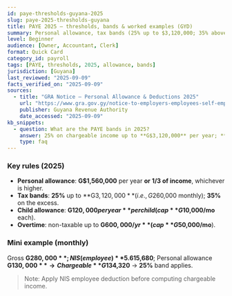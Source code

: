 ```yaml
---
id: paye-thresholds-guyana-2025
slug: paye-2025-thresholds-guyana
title: PAYE 2025 — thresholds, bands & worked examples (GYD)
summary: Personal allowance, tax bands (25% up to $3,120,000; 35% above), child/OT allowances, and how NIS interacts with PAYE.
level: Beginner
audience: [Owner, Accountant, Clerk]
format: Quick Card
category_id: payroll
tags: [PAYE, thresholds, 2025, allowance, bands]
jurisdiction: [Guyana]
last_reviewed: "2025-09-09"
facts_verified_on: "2025-09-09"
sources:
  - title: "GRA Notice — Personal Allowance & Deductions 2025"
    url: "https://www.gra.gov.gy/notice-to-employers-employees-self-employed-persons-revised-personal-allowance-and-deductions-for-income-tax-2025-copy/"
    publisher: Guyana Revenue Authority
    date_accessed: "2025-09-09"
kb_snippets:
  - question: What are the PAYE bands in 2025?
    answer: 25% on chargeable income up to **G$3,120,000** per year; **35%** on the excess.
    type: faq
---
```


### Key rules (2025)
- **Personal allowance**: **G$1,560,000** per year **or** **1/3 of income**, whichever is higher.  
- **Tax bands**: **25%** up to **G$3,120,000** (i.e., G$260,000 monthly); **35%** on the excess.  
- **Child allowance**: **G$120,000 per year** per child (cap **G$10,000/mo** each).  
- **Overtime**: non-taxable up to **G$600,000/yr** (cap **G$50,000/mo**).  

### Mini example (monthly)
Gross **G$280,000**; NIS (employee) **5.6%** = **G$15,680**; Personal allowance **G$130,000** → Chargeable **G$134,320** → **25%** band applies.  

> Note: Apply NIS employee deduction before computing chargeable income.
